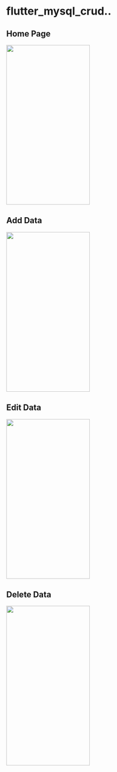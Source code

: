 # flutter_mysql_crud..



 ## Home Page
<img src="images/1st.png" width="220" height="420" >


 ## Add Data
<img src="images/add.png" width="220" height="420" >


 ## Edit Data
<img src="images/2nd.png" width="220" height="420" >


 ## Delete Data
<img src="images/3rd.png" width="220" height="420" >
